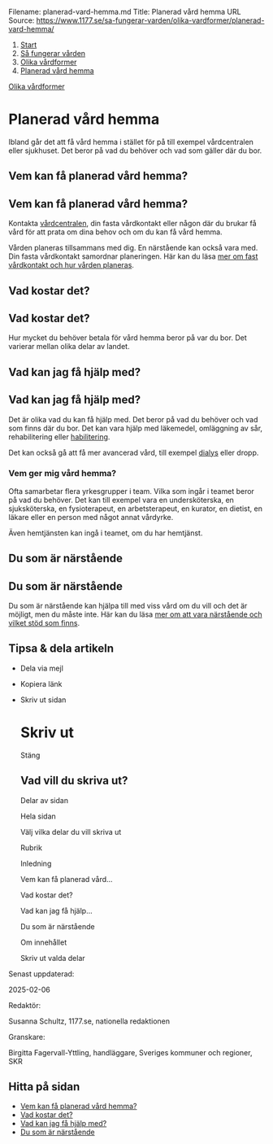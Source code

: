 Filename: planerad-vard-hemma.md
Title: Planerad vård hemma
URL Source: https://www.1177.se/sa-fungerar-varden/olika-vardformer/planerad-vard-hemma/

1.  [Start](https://www.1177.se/)
2.  [Så fungerar vården](https://www.1177.se/sa-fungerar-varden/)
3.  [Olika vårdformer](https://www.1177.se/sa-fungerar-varden/olika-vardformer/)
4.  [Planerad vård hemma](https://www.1177.se/sa-fungerar-varden/olika-vardformer/planerad-vard-hemma/)

[Olika vårdformer](https://www.1177.se/sa-fungerar-varden/olika-vardformer/)

Planerad vård hemma
===================

Ibland går det att få vård hemma i stället för på till exempel vårdcentralen eller sjukhuset. Det beror på vad du behöver och vad som gäller där du bor.

Vem kan få planerad vård hemma?
-------------------------------

Vem kan få planerad vård hemma?
-------------------------------

Kontakta [vårdcentralen](https://www.1177.se/lankbiblioteket/nationella-lankar/1177---lankar/hitta-vard---forinstallda-sok/hitta-vardcentral-nara-mig/), din fasta vårdkontakt eller någon där du brukar få vård för att prata om dina behov och om du kan få vård hemma.

Vården planeras tillsammans med dig. En närstående kan också vara med. Din fasta vårdkontakt samordnar planeringen. Här kan du läsa [mer om fast vårdkontakt och hur vården planeras](https://www.1177.se/sa-fungerar-varden/sa-samarbetar-vard-och-omsorg/fast-vardkontakt---din-hjalp-i-vard-och-omsorg/).

Vad kostar det?
---------------

Vad kostar det?
---------------

Hur mycket du behöver betala för vård hemma beror på var du bor. Det varierar mellan olika delar av landet.

Vad kan jag få hjälp med?
-------------------------

Vad kan jag få hjälp med?
-------------------------

Det är olika vad du kan få hjälp med. Det beror på vad du behöver och vad som finns där du bor. Det kan vara hjälp med läkemedel, omläggning av sår, rehabilitering eller [habilitering](https://www.1177.se/undersokning-behandling/habilitering/).

Det kan också gå att få mer avancerad vård, till exempel [dialys](https://www.1177.se/undersokning-behandling/fler-behandlingar/bloddialys--hemodialys/) eller dropp.

### Vem ger mig vård hemma?

Ofta samarbetar flera yrkesgrupper i team. Vilka som ingår i teamet beror på vad du behöver. Det kan till exempel vara en undersköterska, en sjuksköterska, en fysioterapeut, en arbetsterapeut, en kurator, en dietist, en läkare eller en person med något annat vårdyrke.

Även hemtjänsten kan ingå i teamet, om du har hemtjänst.

Du som är närstående
--------------------

Du som är närstående
--------------------

Du som är närstående kan hjälpa till med viss vård om du vill och det är möjligt, men du måste inte. Här kan du läsa [mer om att vara närstående och vilket stöd som finns](https://www.1177.se/sa-fungerar-varden/anhorig---narstaende/).

Tipsa & dela artikeln
---------------------

*   Dela via mejl
*   Kopiera länk
*   Skriv ut sidan
    
    Skriv ut
    ========
    
    Stäng
    
    Vad vill du skriva ut?
    ----------------------
    
    Delar av sidan
    
    Hela sidan
    
    Välj vilka delar du vill skriva ut
    
    Rubrik
    
    Inledning
    
    Vem kan få planerad vård...
    
    Vad kostar det?
    
    Vad kan jag få hjälp...
    
    Du som är närstående
    
    Om innehållet
    
    Skriv ut valda delar
    

Senast uppdaterad:

2025-02-06

Redaktör:

Susanna Schultz, 1177.se, nationella redaktionen

Granskare:

Birgitta Fagervall-Yttling, handläggare, Sveriges kommuner och regioner, SKR

Hitta på sidan
--------------

*   [Vem kan få planerad vård hemma?](https://www.1177.se/sa-fungerar-varden/olika-vardformer/planerad-vard-hemma/#section-108288)
*   [Vad kostar det?](https://www.1177.se/sa-fungerar-varden/olika-vardformer/planerad-vard-hemma/#section-108289)
*   [Vad kan jag få hjälp med?](https://www.1177.se/sa-fungerar-varden/olika-vardformer/planerad-vard-hemma/#section-108290)
*   [Du som är närstående](https://www.1177.se/sa-fungerar-varden/olika-vardformer/planerad-vard-hemma/#section-108292)
